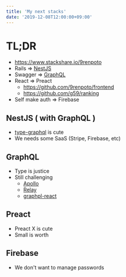 ```yaml
---
title: 'My next stacks'
date: '2019-12-08T12:00:00+09:00'
---
```


# TL;DR

- <https://www.stackshare.io/9renpoto>
- Rails => [NestJS](https://github.com/9renpoto/backend)
- Swagger =>
  [GraphQL](https://github.com/9renpoto/backend/tree/master/apps/core)
- React => Preact
  - <https://github.com/9renpoto/frontend>
  - <https://github.com/g59/ranking>
- Self make auth => Firebase

## NestJS ( with GraphQL )

- [type-graphql](https://typegraphql.ml/) is cute
- We needs some SaaS (Stripe, Firebase, etc)

## GraphQL

- Type is justice
- Still challenging
  - [Apollo](https://github.com/apollographql)
  - [Relay](https://github.com/facebook/relay)
  - [graphpl-react](https://github.com/jaydenseric/graphql-react)

## Preact

- Preact X is cute
- Small is worth

## Firebase

- We don't want to manage passwords
